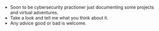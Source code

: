 - Soon to be cybersecurity practioner just documenting some projects and virtual adventures. 
- Take a look and tell me what you think about it.
- Any advice good or bad is welcome.




